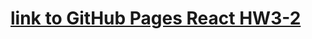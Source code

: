 # [link to GitHub Pages React HW3-2](https://dimamarjan.github.io/goit-react-hw-03-image-finder/ "Задание goit-react-hw-03-image-finder")
